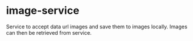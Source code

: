 # image-service
Service to accept data url images and save them to images locally. Images can then be retrieved from service.
